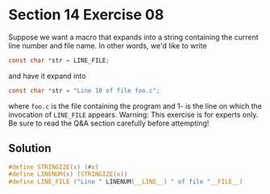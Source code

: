 # Section 14 Exercise 08

Suppose we want a macro that expands into a string containing the current line number and file name. In other words, we'd like to write
```c 
const char *str = LINE_FILE;
```
and have it expand into
```c 
const char *str = "Line 10 of file foo.c";
```
where `foo.c` is the file containing the program and 1- is the line on which the invocation of `LINE_FILE` appears. Warning: This exercise is for experts only. Be sure to read the Q&A section carefully before attempting!


## Solution

```c 
#define STRINGIZE(x) (#x) 
#define LINENUM(x) (STRINGIZE(x))
#define LINE_FILE ("Line " LINENUM(__LINE__) " of file "__FILE__)
```
